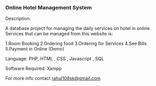 ### Online Hotel Management System ###

Description: 

A database project for managing the daily services on hotel in online.
Services that can be managed from this website is:

1.Room Booking
2.Ordering food
3.Ordering for Services
4.See Bills
5.Payment in Online (Demo)

Language: PHP, HTML , CSS , Javascript , SQL 

Software Required: Xampp

For more info contact rahul108sk@gmail.com

